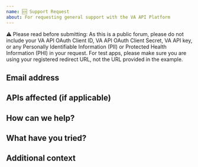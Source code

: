 ```yaml
---
name: 🆘 Support Request
about: For requesting general support with the VA API Platform
---
```


⚠️ Please read before submitting: As this is a public forum, please do not include your VA API OAuth Client ID, VA API OAuth Client Secret, VA API key, or any Personally Identifiable Information (PII) or Protected Health Information (PHI) in your request. For test apps, please make sure you are using your registered redirect URL, not the URL provided in the example.


## Email address

<!-- Please include your email address. -->


## APIs affected (if applicable)

<!-- Please list affected APIs. -->


## How can we help?

<!-- Describe what we can help you with. -->


## What have you tried?

<!-- Describe in detail what you have already tried. -->


## Additional context

<!-- Add any other context or screenshots here. -->
